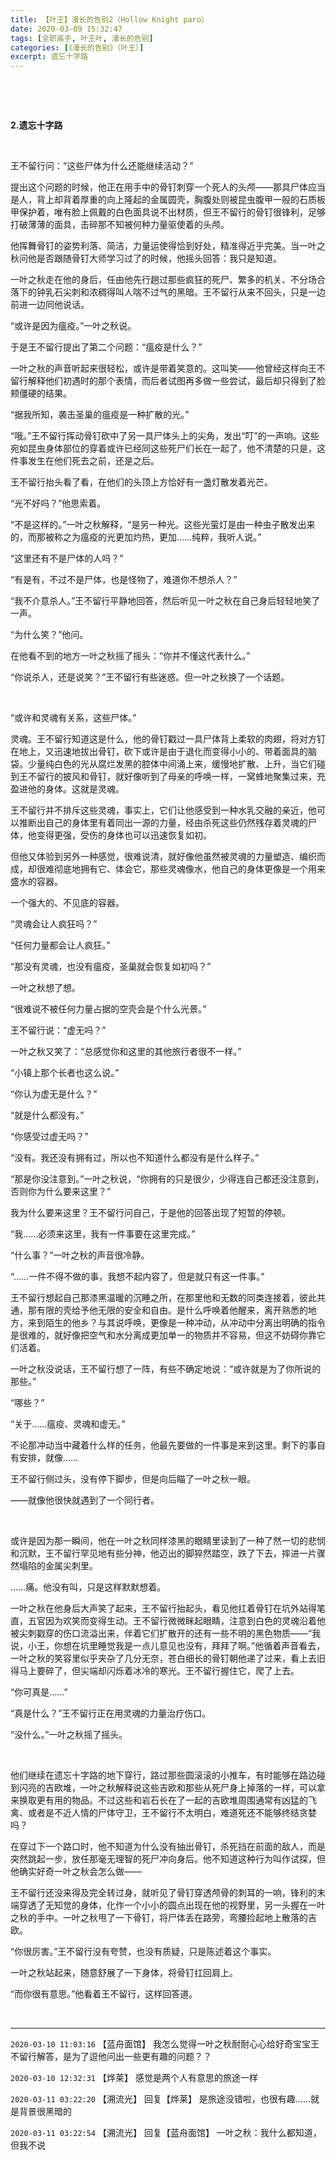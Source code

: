 ```yaml
---
title: 【叶王】漫长的告别2（Hollow Knight paro）
date: 2020-03-09 15:32:47
tags: [全职高手, 叶王叶, 漫长的告别]
categories: [《漫长的告别》（叶王）]
excerpt: 遗忘十字路
---
```


<p><br /></p> 
<p><br /></p> 
<p><strong>2.遗忘十字路</strong></p> 
<p><br /></p> 
<p>王不留行问：“这些尸体为什么还能继续活动？”</p> 
<p>提出这个问题的时候，他正在用手中的骨钉刺穿一个死人的头颅——那具尸体应当是人，背上却背着厚重的向上隆起的金属圆壳，胸腹处则被昆虫腹甲一般的石质板甲保护着，唯有脸上佩戴的白色面具说不出材质，但王不留行的骨钉很锋利，足够打破薄薄的面具，击碎那不知被何种力量驱使着的头颅。</p> 
<p>他挥舞骨钉的姿势利落、简洁，力量运使得恰到好处，精准得近乎完美。当一叶之秋问他是否跟随骨钉大师学习过了的时候，他摇头回答：我只是知道。</p> 
<p>一叶之秋走在他的身后，任由他先行趟过那些疯狂的死尸、繁多的机关、不分场合落下的钟乳石尖刺和浓稠得叫人喘不过气的黑暗。王不留行从来不回头，只是一边前进一边同他说话。</p> 
<p>“或许是因为瘟疫。”一叶之秋说。</p> 
<p>于是王不留行提出了第二个问题：“瘟疫是什么？”</p> 
<p>一叶之秋的声音听起来很轻松，或许是带着笑意的。这叫笑——他曾经这样向王不留行解释他们初遇时的那个表情，而后者试图再多做一些尝试，最后却只得到了脸颊僵硬的结果。</p> 
<p>“据我所知，袭击圣巢的瘟疫是一种扩散的光。”</p> 
<p>“哦。”王不留行挥动骨钉砍中了另一具尸体头上的尖角，发出“叮”的一声响。这些宛如昆虫身体部位的穿着或许已经同这些死尸们长在一起了，他不清楚的只是，这件事发生在他们死去之前，还是之后。</p> 
<p>王不留行抬头看了看，在他们的头顶上方恰好有一盏灯散发着光芒。</p> 
<p>“光不好吗？”他思索着。</p> 
<p>“不是这样的。”一叶之秋解释，“是另一种光。这些光萤灯是由一种虫子散发出来的，而那被称之为瘟疫的光更加灼热，更加……纯粹，我听人说。”</p> 
<p>“这里还有不是尸体的人吗？”</p> 
<p>“有是有，不过不是尸体，也是怪物了，难道你不想杀人？”</p> 
<p>“我不介意杀人。”王不留行平静地回答，然后听见一叶之秋在自己身后轻轻地笑了一声。</p> 
<p>“为什么笑？”他问。</p> 
<p>在他看不到的地方一叶之秋摇了摇头：“你并不懂这代表什么。”</p> 
<p>“你说杀人，还是说笑？”王不留行有些迷惑。但一叶之秋换了一个话题。</p> 
<p>&nbsp;</p> 
<p>“或许和灵魂有关系，这些尸体。”</p> 
<p>灵魂。王不留行知道这是什么，他的骨钉戳过一具尸体背上柔软的肉翅，将对方钉在地上，又迅速地拔出骨钉，砍下或许是由于退化而变得小小的、带着面具的脑袋。少量纯白色的光从腐烂发黑的腔体中间涌上来，缓慢地扩散、上升，当它们碰到王不留行的披风和骨钉，就好像听到了母亲的呼唤一样，一窝蜂地聚集过来，充盈进他的身体。这就是灵魂。</p> 
<p>王不留行并不排斥这些灵魂，事实上，它们让他感受到一种水乳交融的亲近，他可以推断出自己的身体里有着同出一源的力量，经由杀死这些仍然残存着灵魂的尸体，他变得更强，受伤的身体也可以迅速恢复如初。</p> 
<p>但他又体验到另外一种感觉，很难说清，就好像他虽然被灵魂的力量塑造、编织而成，却很难彻底地拥有它、体会它，那些灵魂像水，他自己的身体更像是一个用来盛水的容器。</p> 
<p>一个强大的、不见底的容器。</p> 
<p>“灵魂会让人疯狂吗？”</p> 
<p>“任何力量都会让人疯狂。”</p> 
<p>“那没有灵魂，也没有瘟疫，圣巢就会恢复如初吗？”</p> 
<p>一叶之秋想了想。</p> 
<p>“很难说不被任何力量占据的空壳会是个什么光景。”</p> 
<p>王不留行说：“虚无吗？”</p> 
<p>一叶之秋又笑了：“总感觉你和这里的其他旅行者很不一样。”</p> 
<p>“小镇上那个长者也这么说。”</p> 
<p>“你认为虚无是什么？”</p> 
<p>“就是什么都没有。”</p> 
<p>“你感受过虚无吗？”</p> 
<p>“没有。我还没有拥有过，所以也不知道什么都没有是什么样子。”</p> 
<p>“那是你没注意到。”一叶之秋说，“你拥有的只是很少，少得连自己都还没注意到，否则你为什么要来这里？”</p> 
<p>我为什么要来这里？王不留行问自己，于是他的回答出现了短暂的停顿。</p> 
<p>“我……必须来这里，我有一件事要在这里完成。”</p> 
<p>“什么事？”一叶之秋的声音很冷静。</p> 
<p>“……一件不得不做的事，我想不起内容了，但是就只有这一件事。”</p> 
<p>王不留行想起自己那漆黑温暖的沉睡之所，在那里他和无数的同类连接着，彼此共通，那有限的壳给予他无限的安全和自由。是什么呼唤着他醒来，离开熟悉的地方，来到陌生的他乡？与其说呼唤，更像是一种冲动，从冲动中分离出明确的指令是很难的，就好像把空气和水分离成更加单一的物质并不容易，但这不妨碍你靠它们活着。</p> 
<p>一叶之秋没说话，王不留行想了一阵，有些不确定地说：“或许就是为了你所说的那些。”</p> 
<p>“哪些？”</p> 
<p>“关于……瘟疫、灵魂和虚无。”</p> 
<p>不论那冲动当中藏着什么样的任务，他最先要做的一件事是来到这里。剩下的事自有安排，就像……</p> 
<p>王不留行侧过头，没有停下脚步，但是向后瞄了一叶之秋一眼。</p> 
<p>——就像他很快就遇到了一个同行者。</p> 
<p>&nbsp;</p> 
<p>或许是因为那一瞬间，他在一叶之秋同样漆黑的眼睛里读到了一种了然一切的悲悯和沉默，王不留行罕见地有些分神，他迈出的脚猝然踏空，跌了下去，摔进一片骤然塌陷的金属尖刺里。</p> 
<p>……痛。他没有叫，只是这样默默想着。</p> 
<p>一叶之秋在他身后大声笑了起来，王不留行抬起头，看见他扛着骨钉在坑外站得笔直，五官因为欢笑而变得生动。王不留行微微眯起眼睛，注意到白色的灵魂沿着他被尖刺戳穿的伤口流溢出来，伴着它们扩散开的还有一些不明的黑色物质——“我说，小王，你想在坑里睡觉我是一点儿意见也没有，拜拜了啊。”他循着声音看去，一叶之秋的笑容里似乎夹杂了几分无奈，苍白细长的骨钉朝他递了过来，看上去旧得马上要碎了，但尖端却闪烁着冰冷的寒光。王不留行握住它，爬了上去。</p> 
<p>“你可真是……”</p> 
<p>“真是什么？”王不留行正在用灵魂的力量治疗伤口。</p> 
<p>“没什么。”一叶之秋摇了摇头。</p> 
<p>&nbsp;</p> 
<p>他们继续在遗忘十字路的地下穿行，路过那些圆滚滚的小推车，有时能够在路边碰到闪亮的吉欧堆，一叶之秋解释说这些吉欧和那些从死尸身上掉落的一样，可以拿来换取更有用的物品。不过这些和岩石长在了一起的吉欧堆周围通常有凶猛的飞禽、或者是不近人情的尸体守卫，王不留行不太明白，难道死还不能够终结贪婪吗？</p> 
<p>在穿过下一个路口时，他不知道为什么没有抽出骨钉，杀死挡在前面的敌人，而是突然跳起一步，放任那毫无理智的死尸冲向身后。他不知道这种行为叫作试探，但他确实好奇一叶之秋会怎么做——</p> 
<p>王不留行还没来得及完全转过身，就听见了骨钉穿透颅骨的刺耳的一响，锋利的末端穿透了无知觉的身体，化作一个小小的圆点出现在他的视野里，另一头握在一叶之秋的手中。一叶之秋甩了一下骨钉，将尸体丢在路旁，弯腰捡起地上散落的吉欧。</p> 
<p>“你很厉害。”王不留行没有夸赞，也没有质疑，只是陈述着这个事实。</p> 
<p>一叶之秋站起来，随意舒展了一下身体，将骨钉扛回肩上。</p> 
<p>“而你很有意思。”他看着王不留行，这样回答道。</p> 
<p><br /></p>

<!-- more -->

---

`2020-03-10 11:03:16` 【蓝舟面馆】 我怎么觉得一叶之秋耐耐心心给好奇宝宝王不留行解答，是为了逗他问出一些更有趣的问题？？

`2020-03-10 12:32:31` 【烨莱】 感觉是两个人有意思的旅途一样

`2020-03-11 03:22:20` 【溯流光】 回复【烨莱】 是旅途没错啦，也很有趣……就是背景很黑暗的

`2020-03-11 03:22:54` 【溯流光】 回复【蓝舟面馆】 一叶之秋：我什么都知道，但我不说
